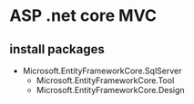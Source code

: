 # ASP .net core MVC
## install packages
- Microsoft.EntityFrameworkCore.SqlServer
   - Microsoft.EntityFrameworkCore.Tool
   - Microsoft.EntityFrameworkCore.Design